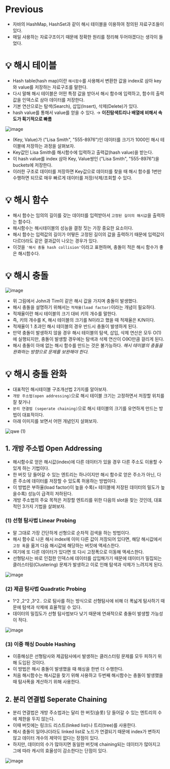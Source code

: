 # Previous
* 자바의 HashMap, HashSet과 같이 해시 테이블을 이용하여 정의된 자료구조들이 있다.
* 매일 사용하는 자료구조이기 때문에 정확한 원리를 정리해 두어야겠다는 생각이 들었다.

# 💡 해시 테이블
* Hash table(hash map)이란 `해시함수`를 사용해서 변환한 값을 index로 삼아 key와 value를 저장하는 자료구조를 말한다.
* 다시 말해 해시 테이블은 어떤 특정 값을 받아서 해시 함수에 입력하고, 함수의 출력값을 인덱스로 삼아 데이터를 저장한다.
* 기본 연산으로는 탐색(Search), 삽입(Insert), 삭제(Delete)가 있다.
* hash value를 통해서 value를 얻을 수 있다. → **이진탐색트리나 배열에 비해서 속도가 획기적으로 빠름**

![image](https://user-images.githubusercontent.com/39439576/235243425-05f98d58-f8ea-44bf-994f-662f203de7db.png)

* (Key, Value)가 ("Lisa Smith", "555-8976")인 데이터를 크기가 1000인 해시 테이블에 저장하는 과정을 살펴보자.
* Key값인 Lisa Smith를 해시함수에 입력하고 출력값(hash value)을 받는다.
* 이 hash value를 index 삼아 Key, Value쌍인  ("Lisa Smith", "555-8976")을 buckets에 저장한다.
* 이러한 구조로 데이터를 저장하면 Key값으로 데이터를 찾을 때 해시 함수를 1번만 수행하면 되므로 매우 빠르게 데이터를 저장/삭제/조회할 수 있다.

# 💡 해시 함수
* 해시 함수는 임의의 길이를 갖는 데이터를 입력받아서 `고정된 길이의 해시값`을 출력하는 함수다.
* 해시함수는 해시테이블의 성능을 결정 짓는 가장 중요한 요소이다.
* 해시 함수는 입력값의 길이가 어떻든 고정된 길이의 값을 출력하기 때문에 입력값이 다르더라도 같은 결과값이 나오는 경우가 있다.
* 이것을 `'해시 충돌 hash collision'`이라고 표현하며, 충돌이 적은 해시 함수가 좋은 해시함수다.

# 💡 해시 충돌
![image](https://user-images.githubusercontent.com/39439576/235245589-42052397-f301-4f08-b80c-a6bb68b378a3.png)
* 위 그림에서 John과 Tim이 같은 해시 값을 가지며 충돌이 발생했다.
* 해시 충돌을 설명하기 위해서는 `적재율(load factor)`이라는 개념이 필요하다.
* 적재율이란 해시 테이블의 크기 대비 키의 개수를 말한다.
* 즉, 키의 개수를 K, 해시 테이블의 크기를 N이라고 했을 때 적재율은 K/N이다.
* 적재율이 1 초과인 해시 테이블의 경우 반드시 충돌이 발생하게 된다.
* 만약 충돌이 발생하지 않을 경우 해시 테이블의 탐색, 삽입, 삭제 연산은 모두 O(1)에 실행되지만, 충돌이 발생할 경우에는 탐색과 삭제 연산이 O(K)만큼 걸리게 된다.
* 해시 충돌이 아에 없는 해시 함수를 만드는 것은 불가능하다. *해시 테이블의 충돌을 완화하는 방향으로 문제를 보완해야 한다.*

# 💡 해시 충돌 완화
* 대표적인 해시테이블 구조개선법 2가지를 알아보자.
* `개방 주소법(open addressing)`으로 해시 테이블 크기는 고정하면서 저장할 위치를 잘 찾거나
* `분리 연결법 (seperate chaining)`으로 해시 테이블의 크기를 유연하게 만드는 방법이 대표적이다.
* 아래 이미지를 보면서 어떤 개념인지 살펴보자.

![qwe (1)](https://user-images.githubusercontent.com/39439576/235113828-adf71f90-f6e6-45ba-8d02-bcff9ee6d9fe.png)

## 1. 개방 주소법 Open Addressing
* 해시함수로 얻은 해시값(index)에 다른 데이터가 있을 경우 다른 주소도 이용할 수 있게 하는 기법이다.
* 한 버킷 당 들어갈 수 있는 엔트리는 하나이지만 해시 함수로 얻은 주소가 아닌, 다른 주소에 데이터를 저장할 수 있도록 허용하는 방법이다.
* 이 방법은 부하율(load factor)이 높을 수록(= 테이블에 저장된 데이터의 밀도가 높을수록) 성능이 급격히 저하된다.
* 개방 주소법의 주요 목적은 저장할 엔트리를 위한 다음의 slot을 찾는 것인데, 대표적인 3가지 기법을 살펴보자.

### (1) 선형 탐사법 Linear Probing
* 말 그대로 가장 간단하게 선형으로 순차적 검색을 하는 방법이다.
* 해시 함수로 나온 해시 index에 이미 다른 값이 저장되어 있다면, 해당 해시값에서 `고정 폭`을 옮겨 다음 해시값에 해당하는 버킷에 액세스한다.
* 여기에 또 다른 데이터가 있다면 또 다시 고정폭으로 이동해 액세스한다.
* 선형탐사는 바로 인접한 인덱스에 데이터를 삽입해가기 때문에 데이터가 밀집되는 클러스터링(Clustering) 문제가 발생하고 이로 인해 탐색과 삭제가 느려지게 된다.

![image](https://user-images.githubusercontent.com/39439576/235239820-c85d9523-59ff-4dfe-a5c4-14be7d5a1964.png)

### (2) 제곱 탐사법 Quadratic Probing
* 1^2 ,2^2 ,3^2.. 으로 탐사를 하는 방식으로 선형탐사에 비해 더 폭넓게 탐사하기 때문에 탐색과 삭제에 효율적일 수 있다.
* 데이터의 밀집도가 선형 탐사법보다 낮기 때문에 연쇄적으로 충돌이 발생할 가능성이 적다.

![image](https://user-images.githubusercontent.com/39439576/235240561-834ccf30-7b45-4891-b56f-38b2c0ab1eb9.png)

### (3) 이중 해싱 Double Hashing
* 이중해싱은 선형탐사와 제곱탐사에서 발생하는 클러스터링 문제를 모두 피하기 위해 도입된 것이다.
* 이 방법은 해시 충돌이 발생했을 때 해싱을 한번 더 수행한다.
* 처음 해시함수는 해시값을 찾기 위해 사용하고 두번째 해시함수는 충돌이 발생했을 때 탐사폭을 계산하기 위해 사용한다.

## 2. 분리 연결법 Seperate Chaining
* 분리 연결법은 개방 주소법과는 달리 한 버킷(슬롯) 당 들어갈 수 있는 엔트리의 수에 제한을 두지 않는다.
* 이때 버킷에는 링크드 리스트(linked list)나 트리(tree)를 사용한다.
* 해시 충돌이 일어나더라도 linked list로 노드가 연결되기 때문에 index가 변하지 않고 데이터 개수의 제약이 없다는 장점이 있다.
* 하지만, 데이터의 수가 많아지면 동일한 버킷에 chaining되는 데이터가 많아지고 그에 따라 캐시의 효율성이 감소한다는 단점이 있다.

![image](https://user-images.githubusercontent.com/39439576/235245443-03b36daf-d4bb-4a62-8bf9-6bb4cd6393cf.png)

